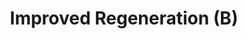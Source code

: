 ---
title: "Improved Regeneration (B)"
canonical: "skill/improved-regeneration"
lists:
    - werecreature-loresheet
tier: 1
osp_cost: 10
---